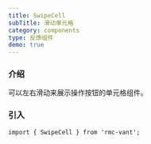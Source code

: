 ```yaml
---
title: SwipeCell
subTitle: 滑动单元格
category: components
type: 反馈组件
demo: true
---
```


### 介绍

可以左右滑动来展示操作按钮的单元格组件。

### 引入

```tsx
import { SwipeCell } from 'rmc-vant';
```
